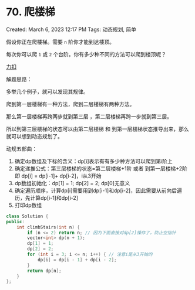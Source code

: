 # 70. 爬楼梯

Created: March 6, 2023 12:17 PM
Tags: 动态规划, 简单

假设你正在爬楼梯。需要 `n` 阶你才能到达楼顶。

每次你可以爬 `1` 或 `2` 个台阶。你有多少种不同的方法可以爬到楼顶呢？

[力扣](https://leetcode.cn/problems/climbing-stairs/)

解题思路：

多举几个例子，就可以发现其规律。

爬到第一层楼梯有一种方法，爬到二层楼梯有两种方法。

那么第一层楼梯再跨两步就到第三层 ，第二层楼梯再跨一步就到第三层。

所以到第三层楼梯的状态可以由第二层楼梯 和 到第一层楼梯状态推导出来，那么就可以想到动态规划了。

动规五部曲：

1. 确定dp数组及下标的含义：dp[i]表示有有多少种方法可以爬到第i阶上
2. 确定递推公式：第三层楼梯的状态=第二层楼梯+1阶 或者 到第一层楼梯+2阶 即 dp[i] = dp[i-1]+ dp[i-2]，i从3开始
3. dp数组初始化：dp[1] = 1; dp[2] = 2; dp[0]无意义
4. 确定遍历顺序，计算dp[i]需要用到dp[i-1]和dp[i-2]，因此需要从前向后遍历，先计算dp[i-1]和dp[i-2]
5. 打印dp数组

```cpp
class Solution {
public:
    int climbStairs(int n) {
        if (n <= 2) return n; // 因为下面直接对dp[2]操作了，防止空指针
        vector<int> dp(n + 1);
        dp[1] = 1;
        dp[2] = 2;
        for (int i = 3; i <= n; i++) { // 注意i是从3开始的
            dp[i] = dp[i - 1] + dp[i - 2];
        }
        return dp[n];
    }
};
```